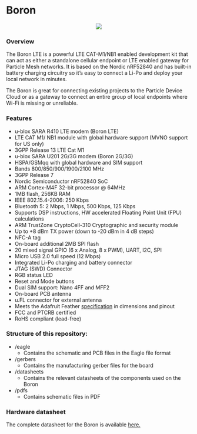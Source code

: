 # Boron

<div align=center><img src="https://github.com/particle-iot/boron/blob/master/images/boron-top.png" ></div>

### Overview

The Boron LTE is a powerful LTE CAT-M1/NB1 enabled development kit that can act as either a standalone cellular endpoint or LTE enabled gateway for Particle Mesh networks. It is based on the Nordic nRF52840 and has built-in battery charging circuitry so it’s easy to connect a Li-Po and deploy your local network in minutes.

The Boron is great for connecting existing projects to the Particle Device Cloud or as a gateway to connect an entire group of local endpoints where Wi-Fi is missing or unreliable.

### Features

 * u-blox SARA R410 LTE modem (Boron LTE)
  * LTE CAT M1/ NB1 module with global hardware support (MVNO support for US only) 
  * 3GPP Release 13 LTE Cat M1 
 * u-blox SARA U201 2G/3G modem (Boron 2G/3G)
  * HSPA/GSMqq with global hardware and SIM support 
  * Bands 800/850/900/1900/2100 MHz 
  * 3GPP Release 7 
 * Nordic Semiconductor nRF52840 SoC 
  * ARM Cortex-M4F 32-bit processor @ 64MHz 
  * 1MB flash, 256KB RAM 
  * IEEE 802.15.4-2006: 250 Kbps 
  * Bluetooth 5: 2 Mbps, 1 Mbps, 500 Kbps, 125 Kbps 
  * Supports DSP instructions, HW accelerated Floating Point Unit (FPU) calculations 
  * ARM TrustZone CryptoCell-310 Cryptographic and security module 
  * Up to +8 dBm TX power (down to -20 dBm in 4 dB steps) 
  * NFC-A tag
 * On-board additional 2MB SPI flash
 * 20 mixed signal GPIO (6 x Analog, 8 x PWM), UART, I2C, SPI
 * Micro USB 2.0 full speed (12 Mbps)
 * Integrated Li-Po charging and battery connector
 * JTAG (SWD) Connector
 * RGB status LED
 * Reset and Mode buttons
 * Dual SIM support: Nano 4FF and MFF2
 * On-board PCB antenna
 * u.FL connector for external antenna
 * Meets the Adafruit Feather [specification](https://learn.adafruit.com/adafruit-feather/feather-specification) in dimensions and pinout
 * FCC and PTCRB certified
 * RoHS compliant (lead-free)

### Structure of this repository:
 - /eagle
     + Contains the schematic and PCB files in the Eagle file format
 - /gerbers
     + Contains the manufacturing gerber files for the board
 - /datasheets
     + Contains the relevant datasheets of the components used on the Boron
 - /pdfs
     + Contains schematic files in PDF 

### Hardware datasheet

The complete datasheet for the Boron is available [here.](https://docs.particle.io/datasheets/cellular/boron-datasheet/
)
